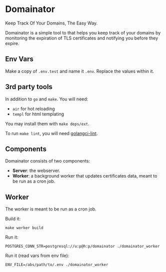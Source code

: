 # Domainator

Keep Track Of Your Domains, The Easy Way.

Domainator is a simple tool to that helps you keep track of your domains by monitoring the expiration of TLS certificates and notifying you before they expire.

## Env Vars

Make a copy of `.env.test` and name it `.env`. Replace the values within it.

## 3rd party tools

In addition to `go` and `make`. You will need:

- `air` for hot reloading
- `templ` for html templating

You may install them with `make deps/ext`.

To run `make lint`, you will need [golangci-lint](golang.org/x/lint/golint).

## Components

Domainator consists of two components:
- **Server**: the webserver.
- **Worker**: a background worker that updates certificates data, meant to be run as a cron job.

## Worker

The worker is meant to be run as a cron job.

Build it:
```shell
make worker build
```

Run it:
```shell
POSTGRES_CONN_STR=postgresql://u:p@h:p/domainator ./domainator_worker
```

Run it (read vars from env file):
```shell
ENV_FILE=/abs/path/to/.env ./domainator_worker
```
